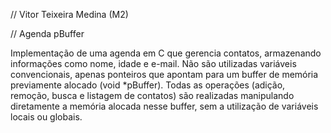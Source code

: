 // Vitor Teixeira Medina (M2)

// Agenda pBuffer

Implementação de uma agenda em C que gerencia contatos, armazenando informações como nome, idade e e-mail. Não são utilizadas variáveis convencionais, apenas ponteiros que apontam para um buffer de memória previamente alocado (void *pBuffer). Todas as operações (adição, remoção, busca e listagem de contatos) são realizadas manipulando diretamente a memória alocada nesse buffer, sem a utilização de variáveis locais ou globais.
